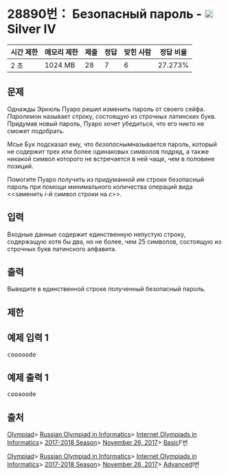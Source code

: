 # 28890번： Безопасный пароль - <img src="https://static.solved.ac/tier_small/7.svg" style="height:20px" />Silver IV

| 시간 제한 | 메모리 제한 | 제출 | 정답 | 맞힌 사람 | 정답 비율 |
| --- | --- | --- | --- | --- | --- |
| 2 초 | 1024 MB | 28 | 7 | 6 | 27.273% |

## 문제

Однажды Эркюль Пуаро решил изменить пароль от своего сейфа. <em>Паролем</em>он называет строку, состоящую из строчных латинских букв. Придумав новый пароль, Пуаро хочет убедиться, что его никто не сможет подобрать.

Мсье Бук подсказал ему, что <em>безопасным</em>называется пароль, который не содержит трех или более одинаковых символов подряд, а также никакой символ которого не встречается в ней чаще, чем в половине позиций.

Помогите Пуаро получить из придуманной им строки безопасный пароль при помощи минимального количества операций вида <<заменить $i$-й символ строки на $c$>>.

## 입력

Входные данные содержит единственную непустую строку, содержащую хотя бы два, но не более, чем $25$ символов, состоящую из строчных букв латинского алфавита.

## 출력

Выведите в единственной строке полученный безопасный пароль.

## 제한

## 예제 입력 1

<pre>cooooode
</pre>
## 예제 출력 1

<pre>cooaoode
</pre>
## 출처

[Olympiad](/category/2)> [Russian Olympiad in Informatics](/category/500)> [Internet Olympiads in Informatics](/category/862)> [2017-2018 Season](/category/869)> [November 26, 2017](/category/885)> [Basic](/category/detail/3705)F번

[Olympiad](/category/2)> [Russian Olympiad in Informatics](/category/500)> [Internet Olympiads in Informatics](/category/862)> [2017-2018 Season](/category/869)> [November 26, 2017](/category/885)> [Advanced](/category/detail/3706)I번

